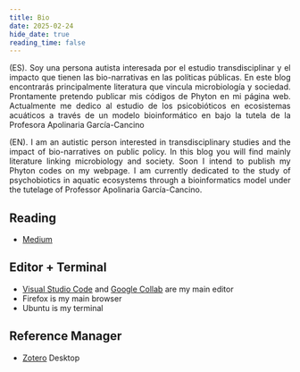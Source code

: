 ```yaml
---
title: Bio
date: 2025-02-24
hide_date: true
reading_time: false
---
```

<div style="text-align: justify;"> (ES). Soy una persona autista interesada por el estudio transdisciplinar y el impacto que tienen las bio-narrativas en las políticas públicas. En este blog encontrarás principalmente literatura que vincula microbiología y sociedad. Prontamente pretendo publicar mis códigos de Phyton en mi página web. Actualmente me dedico al estudio de los psicobióticos en ecosistemas acuáticos a través de un modelo bioinformático en bajo la tutela de la Profesora Apolinaria García-Cancino

(EN). I am an autistic person interested in transdisciplinary studies and the impact of bio-narratives on public policy. In this blog you will find mainly literature linking microbiology and society. Soon I intend to publish my Phyton codes on my webpage. I am currently dedicated to the study of psychobiotics in aquatic ecosystems through a bioinformatics model under the tutelage of Professor Apolinaria García-Cancino.</div>

## Reading

- [Medium](https://mcamposgaragay.medium.com) 

## Editor + Terminal

- [Visual Studio Code](https://code.visualstudio.com/) and [Google Collab](https://colab.research.google.com/) are my main editor
- Firefox is my main browser
- Ubuntu is my terminal

## Reference Manager

- [Zotero](https://www.zotero.org/) Desktop
